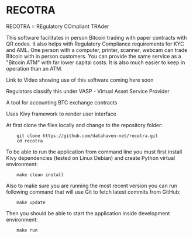 # RECOTRA

RECOTRA	= REgulatory COmpliant TRAder

This software facilitates in person Bitcoin trading with paper contracts with QR codes.
It also helps with Regulatory Compliance requirements for KYC and AML.
One person with a computer, printer, scanner, webcam can trade Bitcoin with in person customers.
You can provide the same service as a "Bitcoin ATM" with far lower capital costs.
It is also much easier to keep in operation than an ATM.

Link to Video showing use of this software coming here soon


Regulators classify this under VASP - Virtual Asset Service Provider


A tool for accounting BTC exchange contracts

Uses Kivy framework to render user interface

At first clone the files locally and change to the repository folder:

		git clone https://github.com/datahaven-net/recotra.git
		cd recotra


To be able to run the application from command line you must first install Kivy dependencies (tested on Linux Debian) and create Python virtual environment:

		make clean install


Also to make sure you are running the most recent version you can run following command that will use Git to fetch latest commits from GitHub:

		make update


Then you should be able to start the application inside development environment:

		make run


